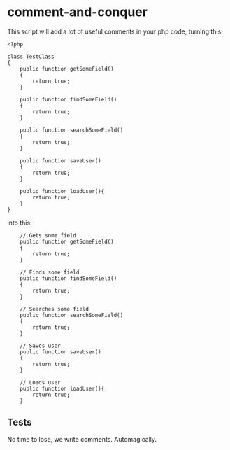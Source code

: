 # comment-and-conquer

This script will add a lot of useful comments in your php code, turning this:
```
<?php

class TestClass
{
    public function getSomeField()
    {
        return true;
    }

    public function findSomeField()
    {
        return true;
    }

    public function searchSomeField()
    {
        return true;
    }

    public function saveUser()
    {
        return true;
    }

    public function loadUser(){
        return true;
    }
}
```


into this:
```
    // Gets some field
    public function getSomeField()
    {
        return true;
    }

    // Finds some field
    public function findSomeField()
    {
        return true;
    }

    // Searches some field
    public function searchSomeField()
    {
        return true;
    }

    // Saves user
    public function saveUser()
    {
        return true;
    }

    // Loads user
    public function loadUser(){
        return true;
    }
```

## Tests
No time to lose, we write comments. Automagically.
